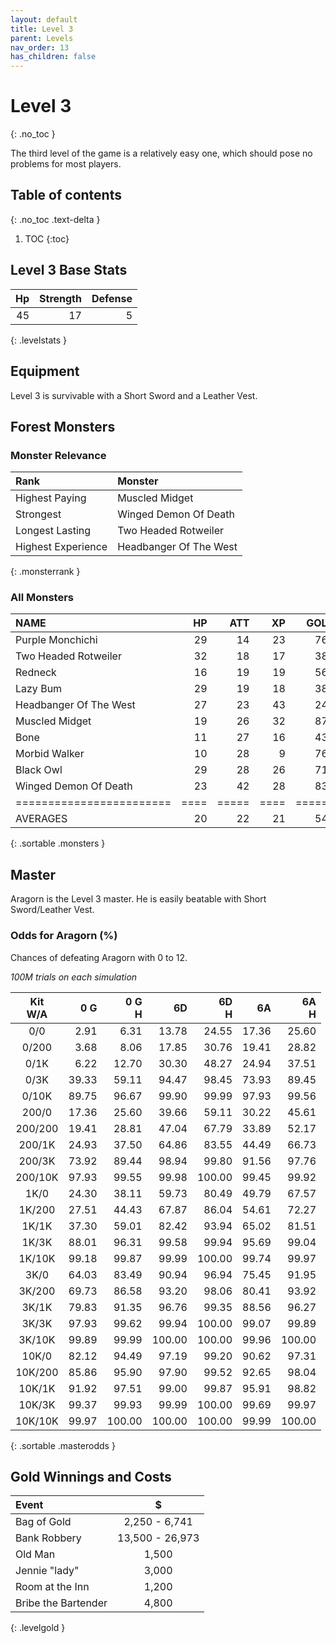 ```yaml
---
layout: default
title: Level 3
parent: Levels
nav_order: 13
has_children: false
---
```

# Level 3
{: .no_toc }

The third level of the game is a relatively easy one, which should pose no problems for most players.

## Table of contents
{: .no_toc .text-delta }

1. TOC
{:toc}

## Level 3 Base Stats

| Hp | Strength | Defense |
|---:|---------:|--------:|
| 45 |       17 |       5 |
{: .levelstats }
  
## Equipment

Level 3 is survivable with a Short Sword and a Leather Vest.

## Forest Monsters

### Monster Relevance

| Rank               | Monster                |
|:-------------------|:-----------------------|
| Highest Paying     | Muscled Midget         |
| Strongest          | Winged Demon Of Death  |
| Longest Lasting    | Two Headed Rotweiler   |
| Highest Experience | Headbanger Of The West |
{: .monsterrank }
  
### All Monsters

| NAME                   | HP | ATT | XP | GOLD | RARE | WEAPON                | 
|:-----------------------|---:|----:|---:|-----:|:-----|:----------------------|
| Purple Monchichi       | 29 |  14 | 23 |  763 | No   | Continuous Whining    | 
| Two Headed Rotweiler   | 32 |  18 | 17 |  384 | No   | Twin Barking          | 
| Redneck                | 16 |  19 | 19 |  563 | No   | Awful Country Slang   | 
| Lazy Bum               | 29 |  19 | 18 |  380 | No   | Unwashed Body Odor    | 
| Headbanger Of The West | 27 |  23 | 43 |  245 | No   | Ear Shattering Noises | 
| Muscled Midget         | 19 |  26 | 32 |  870 | No   | Low Punch             | 
| Bone                   | 11 |  27 | 16 |  432 | No   | Terrible Smoke Smell  | 
| Morbid Walker          | 10 |  28 |  9 |  764 | No   | Endless Walking       | 
| Black Owl              | 29 |  28 | 26 |  711 | No   | Hooked Beak           | 
| Winged Demon Of Death  | 23 |  42 | 28 |  830 | No   | Red Glare             | 
|========================|====|=====|====|======|======|=======================|
| AVERAGES               | 20 |  22 | 21 |  540 |      |                       | 
{: .sortable .monsters }
  
## Master

Aragorn is the Level 3 master. He is easily beatable with Short Sword/Leather Vest.

### Odds for Aragorn (%)

Chances of defeating Aragorn with 0 to 12.  
  
*100M trials on each simulation*

| Kit<br>W/A |   0 G | 0 G<br>H | 6D<br> | 6D<br>H | 6A<br> | 6A<br>H |
|:----------:|------:|---------:|-------:|--------:|-------:|--------:|
| 0/0        |  2.91 |     6.31 |  13.78 |   24.55 |  17.36 |   25.60 |
| 0/200      |  3.68 |     8.06 |  17.85 |   30.76 |  19.41 |   28.82 |
| 0/1K       |  6.22 |    12.70 |  30.30 |   48.27 |  24.94 |   37.51 |
| 0/3K       | 39.33 |    59.11 |  94.47 |   98.45 |  73.93 |   89.45 |
| 0/10K      | 89.75 |    96.67 |  99.90 |   99.99 |  97.93 |   99.56 |
| 200/0      | 17.36 |    25.60 |  39.66 |   59.11 |  30.22 |   45.61 |
| 200/200    | 19.41 |    28.81 |  47.04 |   67.79 |  33.89 |   52.17 |
| 200/1K     | 24.93 |    37.50 |  64.86 |   83.55 |  44.49 |   66.73 |
| 200/3K     | 73.92 |    89.44 |  98.94 |   99.80 |  91.56 |   97.76 |
| 200/10K    | 97.93 |    99.55 |  99.98 |  100.00 |  99.45 |   99.92 |
| 1K/0       | 24.30 |    38.11 |  59.73 |   80.49 |  49.79 |   67.57 |
| 1K/200     | 27.51 |    44.43 |  67.87 |   86.04 |  54.61 |   72.27 |
| 1K/1K      | 37.30 |    59.01 |  82.42 |   93.94 |  65.02 |   81.51 |
| 1K/3K      | 88.01 |    96.31 |  99.58 |   99.94 |  95.69 |   99.04 |
| 1K/10K     | 99.18 |    99.87 |  99.99 |  100.00 |  99.74 |   99.97 |
| 3K/0       | 64.03 |    83.49 |  90.94 |   96.94 |  75.45 |   91.95 |
| 3K/200     | 69.73 |    86.58 |  93.20 |   98.06 |  80.41 |   93.92 |
| 3K/1K      | 79.83 |    91.35 |  96.76 |   99.35 |  88.56 |   96.27 |
| 3K/3K      | 97.93 |    99.62 |  99.94 |  100.00 |  99.07 |   99.89 |
| 3K/10K     | 99.89 |    99.99 | 100.00 |  100.00 |  99.96 |  100.00 |
| 10K/0      | 82.12 |    94.49 |  97.19 |   99.20 |  90.62 |   97.31 |
| 10K/200    | 85.86 |    95.90 |  97.90 |   99.52 |  92.65 |   98.04 |
| 10K/1K     | 91.92 |    97.51 |  99.00 |   99.87 |  95.91 |   98.82 |
| 10K/3K     | 99.37 |    99.93 |  99.99 |  100.00 |  99.69 |   99.97 |
| 10K/10K    | 99.97 |   100.00 | 100.00 |  100.00 |  99.99 |  100.00 |
{: .sortable .masterodds }
  
## Gold Winnings and Costs

| Event               | $               |
|:--------------------|:---------------:|
| Bag of Gold         | 2,250 - 6,741   |
| Bank Robbery        | 13,500 - 26,973 |
| Old Man             | 1,500           |
| Jennie "lady"       | 3,000           |
| Room at the Inn     | 1,200           |
| Bribe the Bartender | 4,800           |
{: .levelgold }
  

